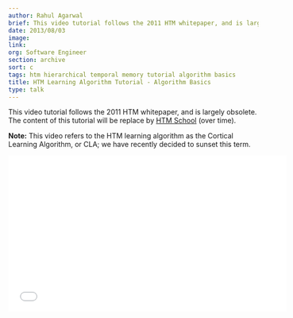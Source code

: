 ```yaml
---
author: Rahul Agarwal
brief: This video tutorial follows the 2011 HTM whitepaper, and is largely obsolete. The content of this tutorial will be replace by HTM School (over time).
date: 2013/08/03
image:
link:
org: Software Engineer
section: archive
sort: c
tags: htm hierarchical temporal memory tutorial algorithm basics
title: HTM Learning Algorithm Tutorial - Algorithm Basics
type: talk
---
```


This video tutorial follows the 2011 HTM whitepaper, and is largely obsolete.
The content of this tutorial will be replace by
[HTM School](https://www.youtube.com/watch?v=XMB0ri4qgwc) (over time).

**Note:** This video refers to the HTM learning algorithm as the Cortical
Learning Algorithm, or CLA; we have recently decided to sunset this term.

<div class="video-container media-border">
  <iframe width="560" height="315" src="//www.youtube.com/embed/z6r3ekreRzY" frameborder="0" allowfullscreen></iframe>
</div>
